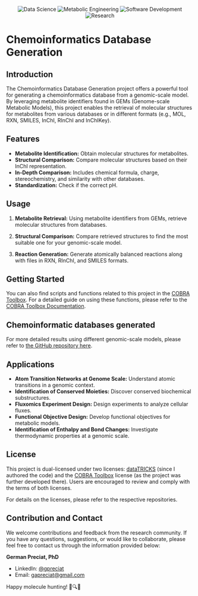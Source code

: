 <p align="center">
  <img src="https://img.shields.io/badge/Data%20Science-Expert-green.svg" alt="Data Science">
  <img src="https://img.shields.io/badge/Metabolic%20Engineering-Expert-green.svg" alt="Metabolic Engineering">
  <img src="https://img.shields.io/badge/Software%20Development-Expert-green.svg" alt="Software Development">
  <img src="https://img.shields.io/badge/Research-Expert-green.svg" alt="Research">
</p>

# Chemoinformatics Database Generation

## Introduction

The Chemoinformatics Database Generation project offers a powerful tool for generating a chemoinformatics database from a genomic-scale model. By leveraging metabolite identifiers found in GEMs (Genome-scale Metabolic Models), this project enables the retrieval of molecular structures for metabolites from various databases or in different formats (e.g., MOL, RXN, SMILES, InChI, RInChI and InChIKey). 

## Features

- **Metabolite Identification:** Obtain molecular structures for metabolites.
- **Structural Comparison:** Compare molecular structures based on their InChI representation.
- **In-Depth Comparison:** Includes chemical formula, charge, stereochemistry, and similarity with other databases.
- **Standardization:** Check if the correct pH.

## Usage

1. **Metabolite Retrieval:** Using metabolite identifiers from GEMs, retrieve molecular structures from databases.

2. **Structural Comparison:** Compare retrieved structures to find the most suitable one for your genomic-scale model.

3. **Reaction Generation:** Generate atomically balanced reactions along with files in RXN, RInChI, and SMILES formats.

## Getting Started

You can also find scripts and functions related to this project in the [COBRA Toolbox](https://github.com/opencobra/cobratoolbox). For a detailed guide on using these functions, please refer to the [COBRA Toolbox Documentation](https://github.com/opencobra/cobratoolbox/blob/master/docs/source/notes/COBRAModelFields.md).

## Chemoinformatic databases generated

For more detailed results using different genomic-scale models, please refer to [the GitHub repository here](https://github.com/opencobra/ctf).

## Applications

- **Atom Transition Networks at Genome Scale:** Understand atomic transitions in a genomic context.
- **Identification of Conserved Moieties:** Discover conserved biochemical substructures.
- **Fluxomics Experiment Design:** Design experiments to analyze cellular fluxes.
- **Functional Objective Design:** Develop functional objectives for metabolic models.
- **Identification of Enthalpy and Bond Changes:** Investigate thermodynamic properties at a genomic scale.

## License

This project is dual-licensed under two licenses: [dataTRICKS](https://github.com/Gpreciat/dataTRICKS/blob/main/LICENSE.txt) (since I authored the code) and the [COBRA Toolbox](https://github.com/opencobra/cobratoolbox/tree/master/) license (as the project was further developed there). Users are encouraged to review and comply with the terms of both licenses.

For details on the licenses, please refer to the respective repositories.


## Contribution and Contact

We welcome contributions and feedback from the research community. If you have any questions, suggestions, or would like to collaborate, please feel free to contact us through the information provided below:

**German Preciat, PhD**
- LinkedIn: [@gpreciat](https://www.linkedin.com/in/gpreciat/)
- Email: gapreciat@gmail.com

Happy molecule hunting! 🧪🔍🔬